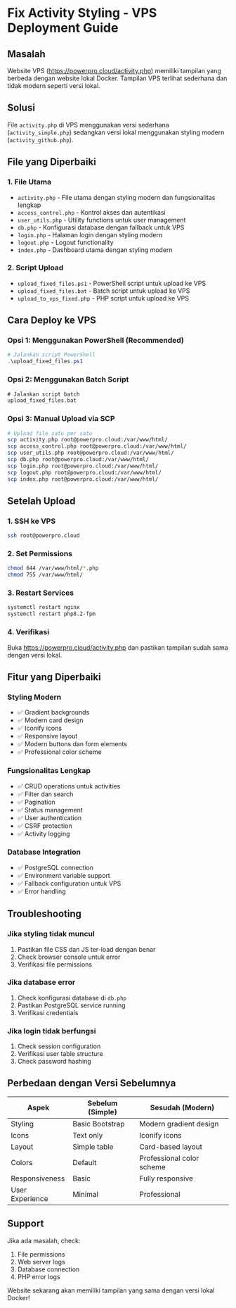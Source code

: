 # Fix Activity Styling - VPS Deployment Guide

## Masalah
Website VPS (https://powerpro.cloud/activity.php) memiliki tampilan yang berbeda dengan website lokal Docker. Tampilan VPS terlihat sederhana dan tidak modern seperti versi lokal.

## Solusi
File `activity.php` di VPS menggunakan versi sederhana (`activity_simple.php`) sedangkan versi lokal menggunakan styling modern (`activity_github.php`). 

## File yang Diperbaiki

### 1. File Utama
- `activity.php` - File utama dengan styling modern dan fungsionalitas lengkap
- `access_control.php` - Kontrol akses dan autentikasi
- `user_utils.php` - Utility functions untuk user management
- `db.php` - Konfigurasi database dengan fallback untuk VPS
- `login.php` - Halaman login dengan styling modern
- `logout.php` - Logout functionality
- `index.php` - Dashboard utama dengan styling modern

### 2. Script Upload
- `upload_fixed_files.ps1` - PowerShell script untuk upload ke VPS
- `upload_fixed_files.bat` - Batch script untuk upload ke VPS
- `upload_to_vps_fixed.php` - PHP script untuk upload ke VPS

## Cara Deploy ke VPS

### Opsi 1: Menggunakan PowerShell (Recommended)
```powershell
# Jalankan script PowerShell
.\upload_fixed_files.ps1
```

### Opsi 2: Menggunakan Batch Script
```cmd
# Jalankan script batch
upload_fixed_files.bat
```

### Opsi 3: Manual Upload via SCP
```bash
# Upload file satu per satu
scp activity.php root@powerpro.cloud:/var/www/html/
scp access_control.php root@powerpro.cloud:/var/www/html/
scp user_utils.php root@powerpro.cloud:/var/www/html/
scp db.php root@powerpro.cloud:/var/www/html/
scp login.php root@powerpro.cloud:/var/www/html/
scp logout.php root@powerpro.cloud:/var/www/html/
scp index.php root@powerpro.cloud:/var/www/html/
```

## Setelah Upload

### 1. SSH ke VPS
```bash
ssh root@powerpro.cloud
```

### 2. Set Permissions
```bash
chmod 644 /var/www/html/*.php
chmod 755 /var/www/html/
```

### 3. Restart Services
```bash
systemctl restart nginx
systemctl restart php8.2-fpm
```

### 4. Verifikasi
Buka https://powerpro.cloud/activity.php dan pastikan tampilan sudah sama dengan versi lokal.

## Fitur yang Diperbaiki

### Styling Modern
- ✅ Gradient backgrounds
- ✅ Modern card design
- ✅ Iconify icons
- ✅ Responsive layout
- ✅ Modern buttons dan form elements
- ✅ Professional color scheme

### Fungsionalitas Lengkap
- ✅ CRUD operations untuk activities
- ✅ Filter dan search
- ✅ Pagination
- ✅ Status management
- ✅ User authentication
- ✅ CSRF protection
- ✅ Activity logging

### Database Integration
- ✅ PostgreSQL connection
- ✅ Environment variable support
- ✅ Fallback configuration untuk VPS
- ✅ Error handling

## Troubleshooting

### Jika styling tidak muncul
1. Pastikan file CSS dan JS ter-load dengan benar
2. Check browser console untuk error
3. Verifikasi file permissions

### Jika database error
1. Check konfigurasi database di `db.php`
2. Pastikan PostgreSQL service running
3. Verifikasi credentials

### Jika login tidak berfungsi
1. Check session configuration
2. Verifikasi user table structure
3. Check password hashing

## Perbedaan dengan Versi Sebelumnya

| Aspek | Sebelum (Simple) | Sesudah (Modern) |
|-------|------------------|------------------|
| Styling | Basic Bootstrap | Modern gradient design |
| Icons | Text only | Iconify icons |
| Layout | Simple table | Card-based layout |
| Colors | Default | Professional color scheme |
| Responsiveness | Basic | Fully responsive |
| User Experience | Minimal | Professional |

## Support
Jika ada masalah, check:
1. File permissions
2. Web server logs
3. Database connection
4. PHP error logs

Website sekarang akan memiliki tampilan yang sama dengan versi lokal Docker!
